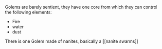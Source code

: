 Golems are barely sentient, they have one core from which they can control the following elements:
* Fire
* water
* dust

There is one Golem made of nanites, basically a [[nanite swarms]]